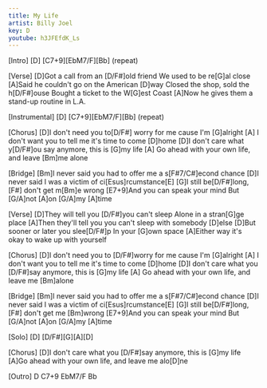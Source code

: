 ```yaml
---
title: My Life
artist: Billy Joel
key: D
youtube: h3JFEfdK_Ls
---
```


[Intro]
[D] [C7+9][EbM7/F][Bb]
(repeat)

[Verse]
[D]Got a call from an [D/F#]old friend
We used to be re[G]al close
[A]Said he couldn't go on the American [D]way
Closed the shop, sold the h[D/F#]ouse
Bought a ticket to the W[G]est Coast
[A]Now he gives them a stand-up routine in L.A.

[Instrumental]
[D] [C7+9][EbM7/F][Bb]
(repeat)

[Chorus]
[D]I don't need you to[D/F#] worry for me cause I'm [G]alright
[A]   I don't want you to tell me it's time to come [D]home
[D]I don't care what y[D/F#]ou say anymore, this is [G]my life
[A]   Go ahead with your own life, and leave [Bm]me alone

[Bridge]
[Bm]I never said you had to offer me a s[F#7/C#]econd chance
[D]I never said I was a victim of ci[Esus]rcumstance[E]
[G]I still be[D/F#]long,  [F#]   don't get m[Bm]e wrong
[E7+9]And you can speak your mind
But [G/A]not   [A]on  [G/A]my   [A]time

[Verse]
[D]They will tell you [D/F#]you can't sleep
Alone in a stran[G]ge place
[A]Then they'll tell you you can't sleep with somebody [D]else
[D]But sooner or later you slee[D/F#]p
In your [G]own space
[A]Either way it's okay to wake up with yourself

[Chorus]
[D]I don't need you to [D/F#]worry for me cause I'm [G]alright
[A]   I don't want you to tell me it's time to come [D]home
[D]I don't care what you [D/F#]say anymore, this is [G]my life
[A]   Go ahead with your own life, and leave me [Bm]alone

[Bridge]
[Bm]I never said you had to offer me a s[F#7/C#]econd chance
[D]I never said I was a victim of ci[Esus]rcumstance[E]
[G]I still be[D/F#]long,  [F#]   don't get me [Bm]wrong
[E7+9]And you can speak your mind
But [G/A]not   [A]on  [G/A]my   [A]time

[Solo]
[D] [D/F#][G][A][D]

[Chorus]
[D]I don't care what you [D/F#]say anymore, this is [G]my life
[A]Go ahead with your own life, and leave me alo[D]ne

[Outro]
D C7+9 EbM7/F Bb
